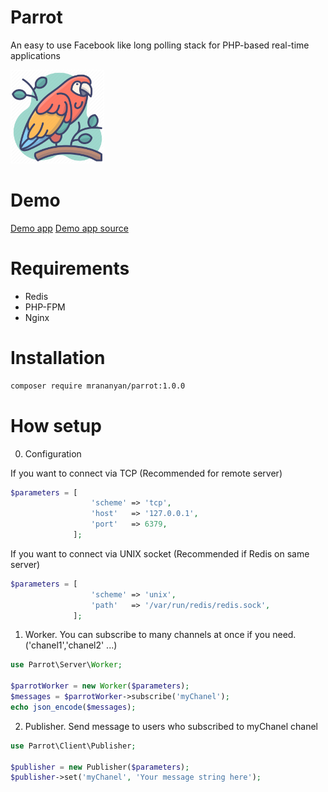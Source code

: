 # Parrot #
An easy to use Facebook like long polling stack for PHP-based real-time applications

<img height="150px" src="https://raw.githubusercontent.com/mrananyan/parrot/main/logo.png">

# Demo #
[Demo app](https://lp.hotdot.me/)
[Demo app source](https://github.com/mrananyan/parrot_demo)


# Requirements #
* Redis 
* PHP-FPM
* Nginx

# Installation #
```bash
composer require mrananyan/parrot:1.0.0
```

# How setup #
0. Configuration

If you want to connect via TCP (Recommended for remote server)
```php
$parameters = [
                  'scheme' => 'tcp',
                  'host'   => '127.0.0.1',
                  'port'   => 6379,
              ];
```

If you want to connect via UNIX socket (Recommended if Redis on same server)
```php
$parameters = [
                  'scheme' => 'unix',
                  'path'   => '/var/run/redis/redis.sock',
              ];
```

1. Worker. 
You can subscribe to many channels at once if you need. ('chanel1','chanel2' ...)
```php
use Parrot\Server\Worker;

$parrotWorker = new Worker($parameters);
$messages = $parrotWorker->subscribe('myChanel');
echo json_encode($messages);
```

2. Publisher. Send message to users who subscribed to myChanel chanel
```php
use Parrot\Client\Publisher;

$publisher = new Publisher($parameters);
$publisher->set('myChanel', 'Your message string here');
```